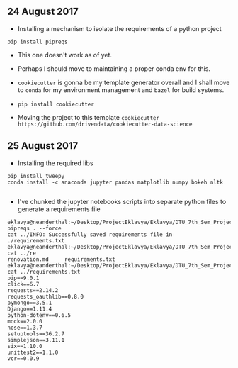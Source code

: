 ## 24 August 2017

- Installing a mechanism to isolate the requirements of a python project 

`pip install pipreqs`

- This one doesn't work as of yet.

- Perhaps I should move to maintaining a proper conda env for this.


- `cookiecutter` is gonna be my template generator overall and I shall move to `conda` for my environment management and `bazel` for build systems. 

- `pip install cookiecutter`

- Moving the project to this template `cookiecutter https://github.com/drivendata/cookiecutter-data-science`

## 25 August 2017



- Installing the required libs 
``` 
pip install tweepy
conda install -c anaconda jupyter pandas matplotlib numpy bokeh nltk 


```

- I've chunked the jupyter notebooks scripts into separate python files to generate a requirements file

```
eklavya@neanderthal:~/Desktop/ProjectEklavya/Eklavya/DTU_7th_Sem_Project/develop/DTU_7th_Sem_Project$ pipreqs . --force
cat ../INFO: Successfully saved requirements file in ./requirements.txt
eklavya@neanderthal:~/Desktop/ProjectEklavya/Eklavya/DTU_7th_Sem_Project/develop/DTU_7th_Sem_Project$ cat ../re
renovation.md     requirements.txt  
eklavya@neanderthal:~/Desktop/ProjectEklavya/Eklavya/DTU_7th_Sem_Project/develop/DTU_7th_Sem_Project$ cat ../requirements.txt 
pip==9.0.1
click==6.7
requests==2.14.2
requests_oauthlib==0.8.0
pymongo==3.5.1
Django==1.11.4
python-dotenv==0.6.5
mock==2.0.0
nose==1.3.7
setuptools==36.2.7
simplejson==3.11.1
six==1.10.0
unittest2==1.1.0
vcr==0.0.9

```

